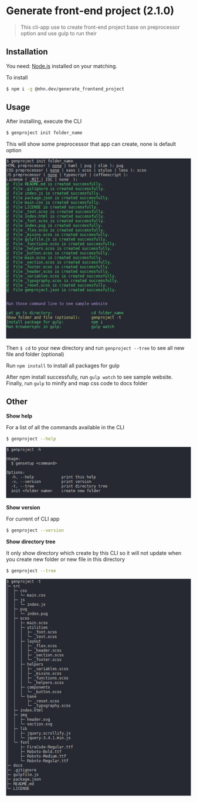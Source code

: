 # Generate front-end project (2.1.0)

> This cli-app use to create front-end project base on preprocessor option and use gulp to run their

## Installation

You need: [Node.js](https://nodejs.org) installed on your matching.

To install

```bash
$ npm i -g @nhn.dev/generate_frontend_project
```

## Usage

After installing, execute the CLI

```bash
$ genproject init folder_name
```

This will show some preprocessor that app can create, none is default option

![genproject](./bin/readme/genproject.jpg)

Then `$ cd` to your new directory and run `genproject --tree` to see all new file and folder (optional)

Run `npm install` to install all packages for gulp

After npm install successfully, run `gulp watch` to see sample website. Finally, run `gulp` to minify and map css code to docs folder

## Other

**Show help**

For a list of all the commands available in the CLI

```bash
$ genproject --help
```

![help](./bin/readme/genproject_help.jpg)

**Show version**

For current of CLI app

```bash
$ genproject --version
```

**Show directory tree**

It only show directory which create by this CLI so it will not update when you create new folder or new file in this directory

```bash
$ genproject --tree
```

![tree](./bin/readme/genproject_tree.jpg)
